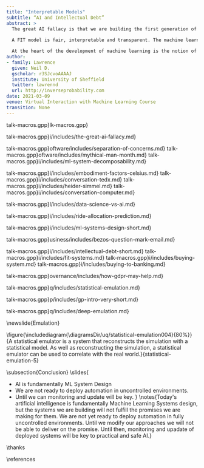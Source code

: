 ```yaml
---
title: "Interpretable Models"
subtitle: “AI and Intellectual Debt”
abstract: >
  The great AI fallacy is that we are building the first generation of automation that will adapt to humans rather than humans adapting to us. The more sobering reality is that we are building complex algorithmic decision making system that we are unable to explain.
  
  A FIT model is fair, interpretable and transparent. The machine learning community has placed effort into understanding how to improve interpretability into individual models, but the real challenge is how to build FIT systems. 

  At the heart of the development of machine learning is the notion of separation of concerns, but this can obscure the real challenge which is responding to the human.
author:
- family: Lawrence
  given: Neil D.
  gscholar: r3SJcvoAAAAJ
  institute: University of Sheffield
  twitter: lawrennd
  url: http://inverseprobability.com
date: 2021-03-09
venue: Virtual Interaction with Machine Learning Course
transition: None
---
```


talk-macros.gpp}lk-macros.gpp}

talk-macros.gpp}i/includes/the-great-ai-fallacy.md}

talk-macros.gpp}oftware/includes/separation-of-concerns.md}
talk-macros.gpp}oftware/includes/mythical-man-month.md}
talk-macros.gpp}i/includes/ml-system-decomposability.md}

talk-macros.gpp}i/includes/embodiment-factors-celsius.md}
talk-macros.gpp}i/includes/conversation-tedx.md}
talk-macros.gpp}i/includes/heider-simmel.md}
talk-macros.gpp}i/includes/conversation-computer.md}

talk-macros.gpp}l/includes/data-science-vs-ai.md}

talk-macros.gpp}i/includes/ride-allocation-prediction.md}

talk-macros.gpp}i/includes/ml-systems-design-short.md}

talk-macros.gpp}usiness/includes/bezos-question-mark-email.md}

talk-macros.gpp}i/includes/intellectual-debt-short.md}
talk-macros.gpp}i/includes/fit-systems.md}
talk-macros.gpp}i/includes/buying-system.md}
talk-macros.gpp}i/includes/buying-to-banking.md}

talk-macros.gpp}overnance/includes/how-gdpr-may-help.md}

talk-macros.gpp}q/includes/statistical-emulation.md}

talk-macros.gpp}p/includes/gp-intro-very-short.md}

talk-macros.gpp}q/includes/deep-emulation.md}




\newslide{Emulation}

\figure{\includediagram{\diagramsDir/uq/statistical-emulation004}{80%}}{A statistical emulator is a system that reconstructs the simulation with a statistical model. As well as reconstructing the simulation, a statistical emulator can be used to correlate with the real world.}{statistical-emulation-5}

\subsection{Conclusion}
\slides{
* AI is fundamentally ML System Design
* We are not ready to deploy automation in uncontrolled environments.
* Until we can monitoring and update will be key.
}
\notes{Today's artificial intelligence is fundamentally Machine Learning Systems design, but the systems we are building will not fulfill the promises we are making for them. We are not yet ready to deploy automation in fully uncontrolled environments. Until we modify our approaches we will not be able to deliver on the promise. Until then, monitoring and upadate of deployed systems will be key to practical and safe AI.}

\thanks

\references


